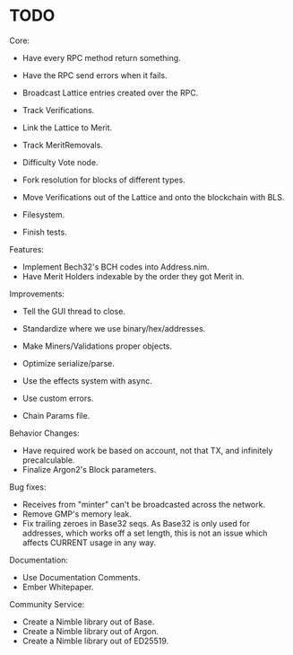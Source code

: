 # TODO

Core:
- Have every RPC method return something.
- Have the RPC send errors when it fails.

- Broadcast Lattice entries created over the RPC.

- Track Verifications.
- Link the Lattice to Merit.
- Track MeritRemovals.
- Difficulty Vote node.
- Fork resolution for blocks of different types.

- Move Verifications out of the Lattice and onto the blockchain with BLS.

- Filesystem.
- Finish tests.

Features:
- Implement Bech32's BCH codes into Address.nim.
- Have Merit Holders indexable by the order they got Merit in.

Improvements:
- Tell the GUI thread to close.

- Standardize where we use binary/hex/addresses.

- Make Miners/Validations proper objects.
- Optimize serialize/parse.

- Use the effects system with async.
- Use custom errors.

- Chain Params file.

Behavior Changes:
- Have required work be based on account, not that TX, and infinitely precalculable.
- Finalize Argon2's Block parameters.

Bug fixes:
- Receives from "minter" can't be broadcasted across the network.
- Remove GMP's memory leak.
- Fix trailing zeroes in Base32 seqs. As Base32 is only used for addresses, which works off a set length, this is not an issue which affects CURRENT usage in any way.

Documentation:
- Use Documentation Comments.
- Ember Whitepaper.

Community Service:
- Create a Nimble library out of Base.
- Create a Nimble library out of Argon.
- Create a Nimble library out of ED25519.
